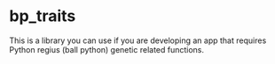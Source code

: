 # bp_traits

This is a library you can use if you are developing an app that requires Python regius (ball python) genetic related functions.
